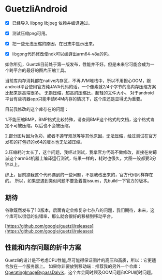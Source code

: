 # GuetzliAndroid


 - [x] 已经导入 libpng libjpeg 依赖并编译通过。
 - [x] 测试压缩png可用。
 - [x] 把一些无法压缩的原因，在日志中显示出来。
 - [x] libgpng代码修改使ndk可以编译出arm64-v8a的包。


如你所见，Guetzli目前处于第一版发布，性能并不好。但是未来它可能会成为一个跨平台的最好的图片压缩工具。

当前库内存消耗都在native内存区，不再JVM堆栈中，所以不用担心OOM，跟android平台使用官方纯JAVA代码的话，一个像素就2/4个字节的高内存压缩方案比起来是高端很多。
无损压缩，超高的压缩比，超轻的文件大小。
对于android平台有些机器app只能申请64M内存的情况下，这个库还是显得尤为重要。



目前我修改的这个库存在的问题：

1.不能压缩BMP，BMP格式比较特殊，请查阅BMP这个格式的文档，这个格式肯定不可被压缩。以后也不会被压缩。

2.部分图片因为色彩，或者不遵守规范等等其他原因，无法压缩，经过测试在官方发布的打包好的x64的版本也无法被压缩。

3.压缩耗时太长了，这个问题，我经过测试，我拿官方代码不做修改，直接在树莓派这个arm64机器上编译运行测试，结果一样的，耗时也很久，大图一般都要3分钟以上。


综上，目前跑我这个代码遇到的一些问题，不是我改出来的，官方代码同样存在的。
所以，如果您遇到类似问题不要急着提issues，先build一下官方的版本。


## 期待
谷歌既然发布了1.0版本，后面肯定会修复杂七杂八的问题，我们期待，未来，这个库可以很低的出错率，那么就会很好的移植到移动平台。


[https://github.com/google/guetzli/releases](https://github.com/google/guetzli/releases)



## 性能和内存问题的折中方案

Guetzli的设计是不考虑CPU性能,尽可能得保证图片的高压和高质，所以：它更适合放在一个服务器上。
如果你非要放到移动端：推荐我的另外一个仓库：[OperatingImageBypassDalvik](https://github.com/weizongwei5/OperatingImageBypassDalvik)，这个库会同时顾及OOM问题和CPU耗时问题。